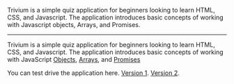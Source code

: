 Trivium is a simple quiz application for beginners looking to learn HTML, CSS, and Javascript. The application introduces basic concepts of working with Javascript objects, Arrays, and Promises.

<hr />

<p>
    Trivium is a simple quiz application for beginners looking to learn
    HTML, CSS, and Javascript. The application introduces basic concepts
    of working with JavaScript
    <a
        rel="noopener"
        href="https://developer.mozilla.org/en-US/docs/Web/JavaScript/Guide/Working_with_objects"
        target="_blank"
        >Objects</a
    >,
    <a
        rel="noopener"
        href="https://developer.mozilla.org/en-US/docs/Web/JavaScript/Reference/Global_Objects/Array"
        target="_blank"
        >Arrays</a
    >, and
    <a
        rel="noopener"
        href="https://developer.mozilla.org/en-US/docs/Web/JavaScript/Reference/Global_Objects/Promise"
        target="_blank"
        >Promises</a
    >
</p>
<p>
    You can test drive the application here.
    <a href="https://xnodeoncode.github.io/trivium/v1/index.html" target="_blank">Version 1</a>.
    <a href="https://xnodeoncode.github.io/trivium/v2/index.html" target="_blank">Version 2</a>.
</p>
